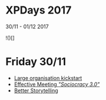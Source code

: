 # XPDays 2017

30/11 - 01/12 2017

!()[]

# Friday 30/11

* [Large organisation kickstart](large_organisation_kickstart.md)
* [Effective Meeting *"Sociocracy 3.0"*](effective_meeting.md)
* [Better Storytelling](better_storytelling.md)


